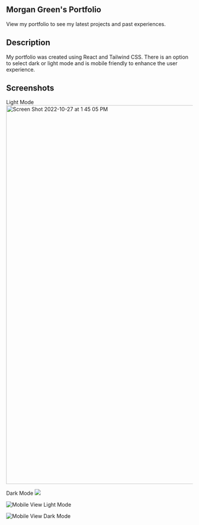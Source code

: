 ## Morgan Green's Portfolio

View my portfolio to see my latest projects and past experiences.

## Description
My portfolio was created using React and Tailwind CSS. There is an option to select dark or light mode and is mobile friendly to enhance the user experience.

## Screenshots

Light Mode
<img width="1024" alt="Screen Shot 2022-10-27 at 1 45 05 PM" src="file:///Users/morgangreen/Desktop/Screen%20Shot%202023-01-12%20at%2011.44.49%20AM.png">

Dark Mode
![](../portfolio/src/assets/mainpagedarkmode.png)

![Mobile View Light Mode](../../../Desktop/Screen%20Shot%202023-01-12%20at%2011.45.37%20AM.png)

![Mobile View Dark Mode](../../../Desktop/Screen%20Shot%202023-01-12%20at%2011.45.51%20AM.png)
